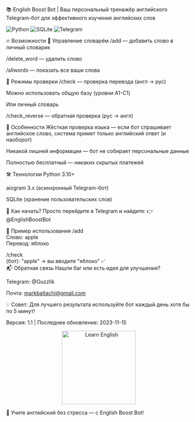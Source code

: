 📚 English Boost Bot | Ваш персональный тренажёр английского
Telegram-бот для эффективного изучения английских слов

<img src="https://img.shields.io/badge/Python-3776AB?style=for-the-badge&logo=python&logoColor=white" alt="Python"> <img src="https://img.shields.io/badge/SQLite-003B57?style=for-the-badge&logo=sqlite&logoColor=white" alt="SQLite"> <img src="https://img.shields.io/badge/Telegram-2CA5E0?style=for-the-badge&logo=telegram&logoColor=white" alt="Telegram">

🔥 Возможности
📖 Управление словарём
/add — добавить слово в личный словарик

/delete_word — удалить слово

/allwords — показать все ваши слова

🧠 Режимы проверки
/check — проверка перевода (англ → рус)

Можно использовать общую базу (уровни A1-C1)

Или личный словарь

/check_reverse — обратная проверка (рус → англ)

🔄 Особенности
Жёсткая проверка языка — если бот спрашивает английское слово, система примет только английский ответ (и наоборот)

Никакой лишней информации — бот не собирает персональные данные

Полностью бесплатный — никаких скрытых платежей

🛠 Технологии
Python 3.10+

aiogram 3.x (асинхронный Telegram-бот)

SQLite (хранение пользовательских слов)

🚀 Как начать?
Просто перейдите в Telegram и найдите:
👉 @EnglishBoostBot

📌 Пример использования
/add  
Слово: apple  
Перевод: яблоко  

/check  
(бот): "apple" → вы вводите "яблоко" ✅  
📬 Обратная связь
Нашли баг или есть идея для улучшения?

Telegram: @Guzzlik

Почта: markbaltachi@gmail.com

💡 Совет: Для лучшего результата используйте бот каждый день хотя бы по 5 минут!

Версия: 1.1 | Последнее обновление: 2023-11-15

<p align="center"> <img src="https://media.giphy.com/media/3o7abKhOpu0NwenH3O/giphy.gif" width="200" alt="Learn English"> </p>
🚀 Учите английский без стресса — с English Boost Bot!
